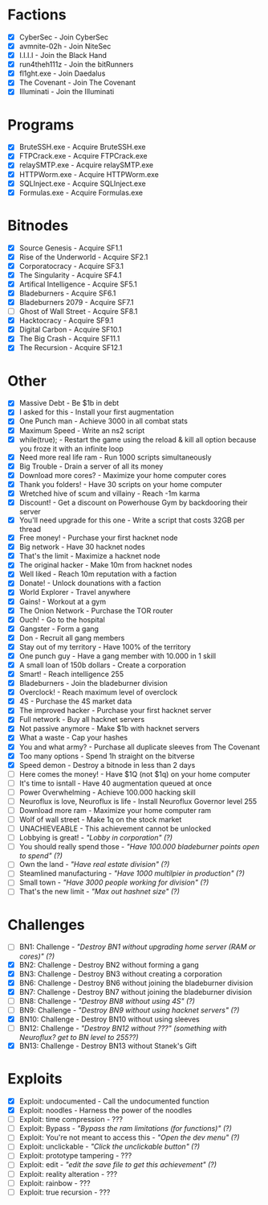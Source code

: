 # Factions
- [x] CyberSec - Join CyberSec
- [x] avmnite-02h - Join NiteSec
- [x] I.I.I.I - Join the Black Hand
- [x] run4theh111z - Join the bitRunners
- [x] fl1ght.exe - Join Daedalus
- [x] The Covenant - Join The Covenant
- [x] Illuminati - Join the Illuminati

# Programs
- [x] BruteSSH.exe - Acquire BruteSSH.exe
- [x] FTPCrack.exe - Acquire FTPCrack.exe
- [x] relaySMTP.exe - Acquire relaySMTP.exe
- [x] HTTPWorm.exe - Acquire HTTPWorm.exe
- [x] SQLInject.exe - Acquire SQLInject.exe
- [x] Formulas.exe - Acquire Formulas.exe

# Bitnodes
- [x] Source Genesis - Acquire SF1.1
- [x] Rise of the Underworld - Acquire SF2.1
- [x] Corporatocracy - Acquire SF3.1
- [x] The Singularity - Acquire SF4.1
- [x] Artifical Intelligence - Acquire SF5.1
- [x] Bladeburners - Acquire SF6.1
- [x] Bladeburners 2079 - Acquire SF7.1
- [ ] Ghost of Wall Street - Acquire SF8.1
- [x] Hacktocracy - Acquire SF9.1
- [x] Digital Carbon - Acquire SF10.1
- [x] The Big Crash - Acquire SF11.1
- [x] The Recursion - Acquire SF12.1

# Other
- [x] Massive Debt - Be $1b in debt
- [x] I asked for this - Install your first augmentation
- [x] One Punch man - Achieve 3000 in all combat stats
- [x] Maximum Speed - Write an ns2 script
- [x] while(true); - Restart the game using the reload & kill all option because you froze it with an infinite loop
- [x] Need more real life ram - Run 1000 scripts simultaneously
- [x] Big Trouble - Drain a server of all its money
- [x] Download more cores? - Maximize your home computer cores
- [x] Thank you folders! - Have 30 scripts on your home computer
- [x] Wretched hive of scum and villainy - Reach -1m karma
- [x] Discount! - Get a discount on Powerhouse Gym by backdooring their server
- [x] You'll need upgrade for this one - Write a script that costs 32GB per thread
- [x] Free money! - Purchase your first hacknet node
- [x] Big network - Have 30 hacknet nodes
- [x] That's the limit - Maximize a hacknet node
- [x] The original hacker - Make 10m from hacknet nodes
- [x] Well liked - Reach 10m reputation with a faction
- [x] Donate! - Unlock dounations with a faction
- [x] World Explorer - Travel anywhere
- [x] Gains! - Workout at a gym
- [x] The Onion Network - Purchase the TOR router
- [x] Ouch! - Go to the hospital
- [x] Gangster - Form a gang
- [x] Don - Recruit all gang members
- [x] Stay out of my territory - Have 100% of the territory
- [x] One punch guy - Have a gang member with 10.000 in 1 skill
- [x] A small loan of 150b dollars - Create a corporation
- [x] Smart! - Reach intelligence 255
- [x] Bladeburners - Join the bladeburner division
- [x] Overclock! - Reach maximum level of overclock
- [x] 4S - Purchase the 4S market data
- [x] The improved hacker - Purchase your first hacknet server
- [x] Full network - Buy all hacknet servers
- [x] Not passive anymore - Make $1b with hacknet servers
- [x] What a waste - Cap your hashes
- [x] You and what army? - Purchase all duplicate sleeves from The Covenant
- [x] Too many options - Spend 1h straight on the bitverse
- [x] Speed demon - Destroy a bitnode in less than 2 days
- [ ] Here comes the money! - Have $1Q (not $1q) on your home computer
- [ ] It's time to isntall - Have 40 augmentation queued at once
- [ ] Power Overwhelming - Achieve 100.000 hacking skill
- [ ] Neuroflux is love, Neuroflux is life - Install Neuroflux Governor level 255
- [ ] Download more ram - Maximize your home computer ram
- [ ] Wolf of wall street - Make 1q on the stock market
- [ ] UNACHIEVEABLE - This achievement cannot be unlocked
- [ ] Lobbying is great! - *"Lobby in corporation" (?)*
- [ ] You should really spend those - *"Have 100.000 bladeburner points open to spend" (?)*
- [ ] Own the land - *"Have real estate division" (?)*
- [ ] Steamlined manufacturing - *"Have 1000 multilpier in production" (?)*
- [ ] Small town - *"Have 3000 people working for division" (?)*
- [ ] That's the new limit - *"Max out hashnet size" (?)*

# Challenges
- [ ] BN1: Challenge - *"Destroy BN1 without upgrading home server (RAM or cores)" (?)*
- [x] BN2: Challenge - Destroy BN2 without forming a gang
- [x] BN3: Challenge - Destroy BN3 without creating a corporation
- [x] BN6: Challenge - Destroy BN6 without joining the bladeburner division
- [x] BN7: Challenge - Destroy BN7 without joining the bladeburner division
- [ ] BN8: Challenge - *"Destroy BN8 without using 4S" (?)*
- [ ] BN9: Challenge - *"Destroy BN9 without using hacknet servers" (?)*
- [x] BN10: Challenge - Destroy BN10 without using sleeves
- [ ] BN12: Challenge - *"Destroy BN12 without ???" (something with Neuroflux? get to BN level to 255??)*
- [x] BN13: Challenge - Destroy BN13 without Stanek's Gift

# Exploits
- [x] Exploit: undocumented - Call the undocumented function
- [x] Exploit: noodles - Harness the power of the noodles
- [ ] Exploit: time compression - ???
- [ ] Exploit: Bypass - *"Bypass the ram limitations (for functions)" (?)*
- [ ] Exploit: You're not meant to access this - *"Open the dev menu" (?)*
- [ ] Exploit: unclickable - *"Click the unclickable button" (?)* 
- [ ] Exploit: prototype tampering - ???
- [ ] Exploit: edit - *"edit the save file to get this achievement" (?)*
- [ ] Exploit: reality alteration - ???
- [ ] Exploit: rainbow - ???
- [ ] Exploit: true recursion - ???
